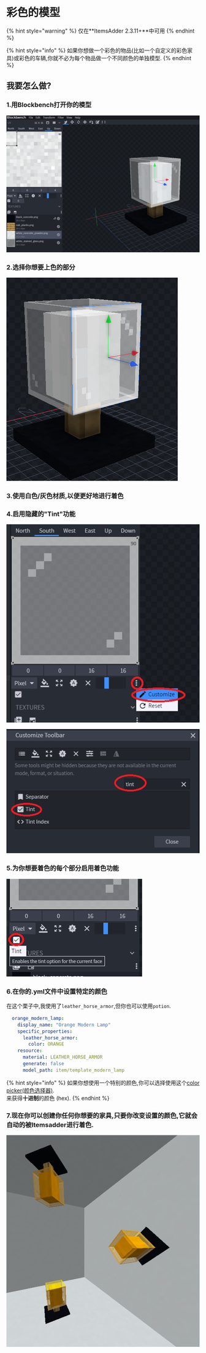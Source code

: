 # 彩色的模型

{% hint style="warning" %}
仅在**ItemsAdder 2.3.11+**中可用
{% endhint %}

{% hint style="info" %}
如果你想做一个彩色的物品(比如一个自定义的彩色家具)或彩色的车辆,你就不必为每个物品做一个不同颜色的单独模型.
{% endhint %}

## 我要怎么做?

### 1.用Blockbench打开你的模型

![](<../../../.gitbook/assets/immagine (79).png>)

### 2.选择你想要上色的部分

![](<../../../.gitbook/assets/immagine (80).png>)

### 3.使用白色/灰色材质,以便更好地进行着色

### 4.启用隐藏的"Tint"功能

![](<../../../.gitbook/assets/immagine (81).png>)

![](<../../../.gitbook/assets/immagine (83).png>)

### 5.为你想要着色的每个部分启用着色功能

![](<../../../.gitbook/assets/immagine (85).png>)

### 6.在你的.yml文件中设置特定的颜色

在这个栗子中,我使用了`leather_horse_armor`,但你也可以使用`potion`.

```yaml
  orange_modern_lamp:
    display_name: "Orange Modern Lamp"
    specific_properties:
      leather_horse_armor:
        color: ORANGE
    resource:
      material: LEATHER_HORSE_ARMOR
      generate: false
      model_path: item/template_modern_lamp
```

{% hint style="info" %}
如果你想使用一个特别的颜色,你可以选择使用这个[color picker(颜色选择器)](https://www.mathsisfun.com/hexadecimal-decimal-colors.html).\
来获得**十进制**的颜色 (hex).
{% endhint %}

### 7.现在你可以创建你任何你想要的家具,只要你改变设置的颜色,它就会自动的被Itemsadder进行着色.

![](<../../../.gitbook/assets/immagine (86).png>)
